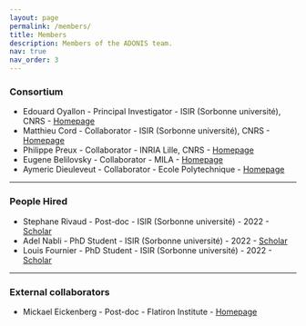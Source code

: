```yaml
---
layout: page
permalink: /members/
title: Members
description: Members of the ADONIS team.
nav: true
nav_order: 3
---
```


### Consortium

* Edouard Oyallon - Principal Investigator - ISIR (Sorbonne université), CNRS - [Homepage](https://edouardoyallon.github.io/)
* Matthieu Cord - Collaborator - ISIR (Sorbonne université), CNRS - [Homepage](http://webia.lip6.fr/~cord/)
* Philippe Preux - Collaborator - INRIA Lille, CNRS - [Homepage](https://philippe-preux.github.io/)
* Eugene Belilovsky - Collaborator - MILA - [Homepage](http://eugenium.github.io/)
* Aymeric Dieuleveut - Collaborator - Ecole Polytechnique - [Homepage](http://www.cmap.polytechnique.fr/~aymeric.dieuleveut/)

---

### People Hired

* Stephane Rivaud - Post-doc - ISIR (Sorbonne université) - 2022 - [Scholar](https://scholar.google.com/citations?user=wK1ARdQAAAAJ)
* Adel Nabli - PhD Student - ISIR (Sorbonne université) - 2022 - [Scholar](https://scholar.google.com/citations?user=bvNfLmMAAAAJ)
* Louis Fournier - PhD Student - ISIR (Sorbonne université) - 2022 - [Scholar](https://scholar.google.com/citations?user=vXw4RRcAAAAJ)

---

### External collaborators

* Mickael Eickenberg - Post-doc - Flatiron Institute - [Homepage](https://www.simonsfoundation.org/people/michael-eickenberg/)
